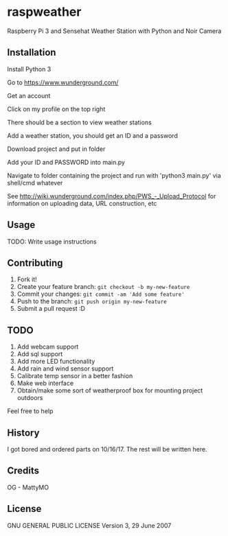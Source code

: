 # raspweather
Raspberry Pi 3 and Sensehat Weather Station with Python and Noir Camera

## Installation
Install Python 3

Go to https://www.wunderground.com/

Get an account

Click on my profile on the top right

There should be a section to view weather stations

Add a weather station, you should get an ID and a password

Download project and put in folder

Add your ID and PASSWORD into main.py

Navigate to folder containing the project and run with 'python3 main.py' via shell/cmd whatever

See http://wiki.wunderground.com/index.php/PWS_-_Upload_Protocol for information on uploading data, URL construction, etc

## Usage
TODO: Write usage instructions

## Contributing
1. Fork it!
2. Create your feature branch: `git checkout -b my-new-feature`
3. Commit your changes: `git commit -am 'Add some feature'`
4. Push to the branch: `git push origin my-new-feature`
5. Submit a pull request :D

## TODO
1. Add webcam support
2. Add sql support
3. Add more LED functionality
4. Add rain and wind sensor support
5. Calibrate temp sensor in a better fashion
6. Make web interface
7. Obtain/make some sort of weatherproof box for mounting project outdoors

Feel free to help

## History
I got bored and ordered parts on 10/16/17. The rest will be written here. 

## Credits
OG - MattyMO

## License
GNU GENERAL PUBLIC LICENSE
Version 3, 29 June 2007
